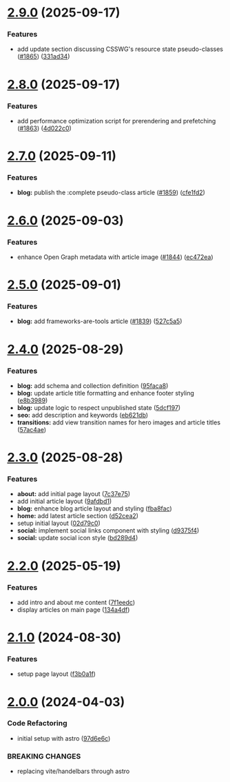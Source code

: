 # [2.9.0](https://github.com/Th3S4mur41/th3s4mur41.me/compare/v2.8.0...v2.9.0) (2025-09-17)


### Features

* add update section discussing CSSWG's resource state pseudo-classes ([#1865](https://github.com/Th3S4mur41/th3s4mur41.me/issues/1865)) ([331ad34](https://github.com/Th3S4mur41/th3s4mur41.me/commit/331ad34a649613a9128b5025d099f51e92c78a6c))

# [2.8.0](https://github.com/Th3S4mur41/th3s4mur41.me/compare/v2.7.0...v2.8.0) (2025-09-17)


### Features

* add performance optimization script for prerendering and prefetching ([#1863](https://github.com/Th3S4mur41/th3s4mur41.me/issues/1863)) ([4d022c0](https://github.com/Th3S4mur41/th3s4mur41.me/commit/4d022c0ce0aff731fc28a239efe3eb74299e3a06))

# [2.7.0](https://github.com/Th3S4mur41/th3s4mur41.me/compare/v2.6.0...v2.7.0) (2025-09-11)


### Features

* **blog:** publish the :complete pseudo-class article ([#1859](https://github.com/Th3S4mur41/th3s4mur41.me/issues/1859)) ([cfe1fd2](https://github.com/Th3S4mur41/th3s4mur41.me/commit/cfe1fd233623eacba6bac63da750d6af4f44ac26))

# [2.6.0](https://github.com/Th3S4mur41/th3s4mur41.me/compare/v2.5.0...v2.6.0) (2025-09-03)


### Features

* enhance Open Graph metadata with article image ([#1844](https://github.com/Th3S4mur41/th3s4mur41.me/issues/1844)) ([ec472ea](https://github.com/Th3S4mur41/th3s4mur41.me/commit/ec472ea762f599ca2c9f60d0ff87f507e67ce118))

# [2.5.0](https://github.com/Th3S4mur41/th3s4mur41.me/compare/v2.4.0...v2.5.0) (2025-09-01)


### Features

* **blog:** add frameworks-are-tools article ([#1839](https://github.com/Th3S4mur41/th3s4mur41.me/issues/1839)) ([527c5a5](https://github.com/Th3S4mur41/th3s4mur41.me/commit/527c5a50ed9987447bc8fe91f5ac2a846d7199c9))

# [2.4.0](https://github.com/Th3S4mur41/th3s4mur41.me/compare/v2.3.0...v2.4.0) (2025-08-29)


### Features

* **blog:** add schema and collection definition ([95faca8](https://github.com/Th3S4mur41/th3s4mur41.me/commit/95faca8963a8fe8a9ef0a25ed9f0793840ea4062))
* **blog:** update article title formatting and enhance footer styling ([e8b3989](https://github.com/Th3S4mur41/th3s4mur41.me/commit/e8b39896d75c0335ced7b06027163083018d3320))
* **blog:** update logic to respect unpublished state ([5dcf197](https://github.com/Th3S4mur41/th3s4mur41.me/commit/5dcf197b7cf0cd55fc0fa943f93a70fb4cc02154))
* **seo:** add description and keywords ([eb621db](https://github.com/Th3S4mur41/th3s4mur41.me/commit/eb621dbf7ec8d68cc42516a459f17dc585a93d31))
* **transitions:** add view transition names for hero images and article titles ([57ac4ae](https://github.com/Th3S4mur41/th3s4mur41.me/commit/57ac4ae9c6a228175dd3dda344d4668aa4e2eb31))

# [2.3.0](https://github.com/Th3S4mur41/th3s4mur41.me/compare/v2.2.0...v2.3.0) (2025-08-28)


### Features

* **about:** add initial page layout ([7c37e75](https://github.com/Th3S4mur41/th3s4mur41.me/commit/7c37e750771fec348db156a6d9ed628d03eaecba))
* add initial article layout ([9afdbd1](https://github.com/Th3S4mur41/th3s4mur41.me/commit/9afdbd1cbb21a7893dd1ac04b6656c39555bb6cf))
* **blog:** enhance blog article layout and styling ([fba8fac](https://github.com/Th3S4mur41/th3s4mur41.me/commit/fba8facf9480d30dc934aac5545fa76bd60ff176))
* **home:** add latest article section ([d52cea2](https://github.com/Th3S4mur41/th3s4mur41.me/commit/d52cea2e86e179859c8fefcac13bcb160a751e3e))
* setup initial layout ([02d79c0](https://github.com/Th3S4mur41/th3s4mur41.me/commit/02d79c029f4076fce75b9f8f71632267209f3e9b))
* **social:** implement social links component with styling ([d9375f4](https://github.com/Th3S4mur41/th3s4mur41.me/commit/d9375f48ecdab01f50c8ab85238df323057aaf5d))
* **social:** update social icon style ([bd289d4](https://github.com/Th3S4mur41/th3s4mur41.me/commit/bd289d4091c12c0fec2fad01d07ba68cb5f89f3f))

# [2.2.0](https://github.com/Th3S4mur41/th3s4mur41.me/compare/v2.1.0...v2.2.0) (2025-05-19)


### Features

* add intro and about me content ([7f1eedc](https://github.com/Th3S4mur41/th3s4mur41.me/commit/7f1eedc439d1dfc4a12e60455aa2aea2cd114084))
* display articles on main page ([134a4df](https://github.com/Th3S4mur41/th3s4mur41.me/commit/134a4dfc8174ee2ce12005ef39b4dc712df65f0c))

# [2.1.0](https://github.com/Th3S4mur41/th3s4mur41.me/compare/v2.0.0...v2.1.0) (2024-08-30)


### Features

* setup page layout ([f3b0a1f](https://github.com/Th3S4mur41/th3s4mur41.me/commit/f3b0a1f4fa1876b856a168eb844c3cb238ef8963))

# [2.0.0](https://github.com/Th3S4mur41/th3s4mur41.me/compare/v1.0.0...v2.0.0) (2024-04-03)


### Code Refactoring

* initial setup with astro ([97d6e6c](https://github.com/Th3S4mur41/th3s4mur41.me/commit/97d6e6c14a9b0b6e6b7a23b677659963f7e946e3))


### BREAKING CHANGES

* replacing vite/handelbars through astro
